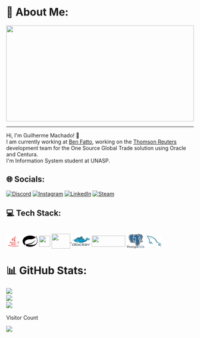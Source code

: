 # 💫 About Me:
<img align="center" src="https://media.tenor.com/GfSX-u7VGM4AAAAC/coding.gif" width="100%" height="258px"/>

---

Hi, I'm Guilherme Machado! 👋
<br>
I am currently working at <a href="https://benfatto.net.br/pt/">Ben Fatto</a>, working on the <a href="https://www.thomsonreuters.com/en.html">Thomson Reuters</a> development team for the One Source Global Trade solution using Oracle and Centura.
<br>
I'm Information System student at UNASP. 


## 🌐 Socials:
[![Discord](https://img.shields.io/badge/Discord-%237289DA.svg?logo=discord&logoColor=white)](https://discord.gg/nibironts#2119) [![Instagram](https://img.shields.io/badge/Instagram-%23E4405F.svg?logo=Instagram&logoColor=white)](https://www.instagram.com/nibiro_gcm/) [![LinkedIn](https://img.shields.io/badge/LinkedIn-%230077B5.svg?logo=linkedin&logoColor=white)](https://www.linkedin.com/in/guilhermedecarvalhomachado/)
<a href="https://steamcommunity.com/id/gordinhofavelado/">![Steam](https://img.shields.io/badge/steam-%237289DA.svg?logo=steam&logoColor=white)</a>

## 💻 Tech Stack:
<div style="display: inline_block">
  <br>
  <a href="https://www.java.com/pt-BR/" target="_blank"><img align="center" height="30" width="40" src="https://raw.githubusercontent.com/devicons/devicon/master/icons/java/java-plain.svg"></a>
  <a href="https://spring.io" target="_blank"><img align="center" height="30" width="40" src="https://raw.githubusercontent.com/devicons/devicon/master/icons/spring/spring-plain.svg"></a>
  <a href="https://postman.com" target="_blank"><img align="center" height="30" width="30" src="https://www.vectorlogo.zone/logos/getpostman/getpostman-icon.svg"/></a>
  <a href="https://www.jenkins.io" target="_blank"> <img align="center" height="40" width="50" src="https://www.vectorlogo.zone/logos/jenkins/jenkins-icon.svg"/> </a>
  <a href="https://www.docker.com/" target="_blank"> <img align="center" height="30" width="50" src="https://raw.githubusercontent.com/devicons/devicon/master/icons/docker/docker-original-wordmark.svg"/></a>
  <a href="https://www.oracle.com/br/"><img align="center" height="30" width="90" src="https://1000logos.net/wp-content/uploads/2017/04/Font-Oracle-Logo-500x161.jpg"></a
  <a href="https://www.postgresql.org" target="_blank"> <img align="center" height="40" width="50" src="https://raw.githubusercontent.com/devicons/devicon/master/icons/postgresql/postgresql-original-wordmark.svg"/></a>
  <a href="https://www.mysql.com" target="_blank"><img align="center" height="30" width="40" src="https://raw.githubusercontent.com/devicons/devicon/master/icons/mysql/mysql-plain.svg"></a>
  
  
  # 📊 GitHub Stats:
  ![](https://github-readme-stats.vercel.app/api?username=nibiroo&theme=radical&hide_border=false&include_all_commits=true&count_private=true)<br/>
  ![](https://github-readme-streak-stats.herokuapp.com/?user=nibiroo&theme=radical&hide_border=false)<br/>
  ![](https://github-readme-stats.vercel.app/api/top-langs/?username=nibiroo&theme=radical&hide_border=false&include_all_commits=true&count_private=true&layout=compact)
  <br>
  <p> Visitor Count </p>
  <img src="https://profile-counter.glitch.me/nibiroo/count.svg" />
